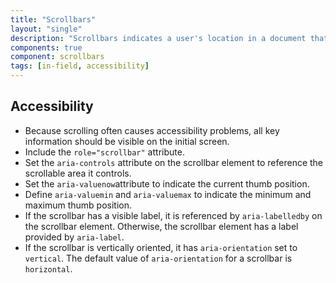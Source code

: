 ```yaml
---
title: "Scrollbars"
layout: "single"
description: "Scrollbars indicates a user's location in a document that is larger than the viewing space."
components: true
component: scrollbars
tags: [in-field, accessibility]
---
```


## Accessibility

- Because scrolling often causes accessibility problems, all key information should be visible on the initial screen.
- Include the `role="scrollbar"` attribute.
- Set the `aria-controls` attribute on the scrollbar element to reference the scrollable area it controls.
- Set the `aria-valuenow`attribute to indicate the current thumb position.
- Define `aria-valuemin` and `aria-valuemax` to indicate the minimum and maximum thumb position.
- If the scrollbar has a visible label, it is referenced by `aria-labelledby` on the scrollbar element. Otherwise, the scrollbar element has a label provided by `aria-label`.
- If the scrollbar is vertically oriented, it has `aria-orientation` set to `vertical`. The default value of `aria-orientation` for a scrollbar is `horizontal`.
